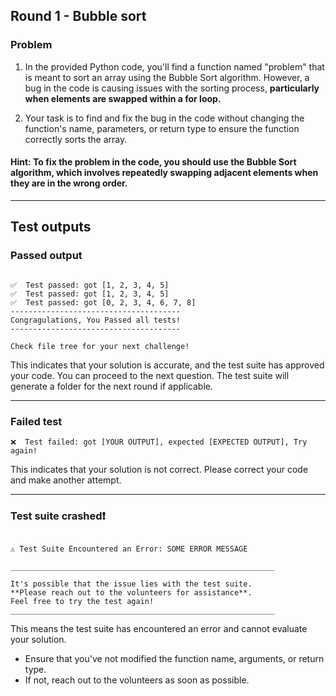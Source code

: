 ## Round 1 - Bubble sort

### Problem


1. In the provided Python code, you'll find a function named "problem" that is meant to sort an array using the Bubble Sort algorithm. However, a bug in the code is causing issues with the sorting process, **particularly when elements are swapped within a for loop.**

2. Your task is to find and fix the bug in the code without changing the function's name, parameters, or return type to ensure the function correctly sorts the array.

#### **Hint: To fix the problem in the code, you should use the Bubble Sort algorithm, which involves repeatedly swapping adjacent elements when they are in the wrong order.**

---

## Test outputs

### Passed output

```

✅  Test passed: got [1, 2, 3, 4, 5]
✅  Test passed: got [1, 2, 3, 4, 5]
✅  Test passed: got [0, 2, 3, 4, 6, 7, 8]
--------------------------------------
Congragulations, You Passed all tests!
--------------------------------------

Check file tree for your next challenge!
```

This indicates that your solution is accurate, and the test suite has approved your code. You can proceed to the next question. The test suite will generate a folder for the next round if applicable.

---

### Failed test

```
❌  Test failed: got [YOUR OUTPUT], expected [EXPECTED OUTPUT], Try again!
```

This indicates that your solution is not correct. Please correct your code and make another attempt.

---

### Test suite crashed❗

```

⚠️ Test Suite Encountered an Error: SOME ERROR MESSAGE

___________________________________________________________

It's possible that the issue lies with the test suite.
**Please reach out to the volunteers for assistance**.
Feel free to try the test again!
___________________________________________________________
```


This means the test suite has encountered an error and cannot evaluate your solution.

- Ensure that you've not modified the function name, arguments, or return type.
- If not, reach out to the volunteers as soon as possible.

